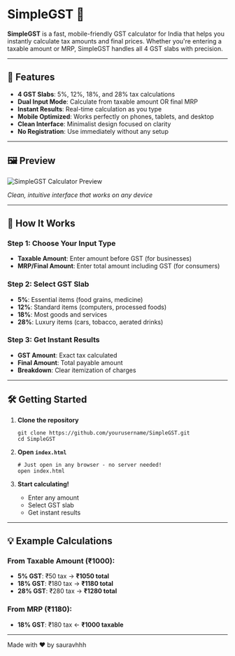 # SimpleGST 🧮

**SimpleGST** is a fast, mobile-friendly GST calculator for India that helps you instantly calculate tax amounts and final prices. Whether you're entering a taxable amount or MRP, SimpleGST handles all 4 GST slabs with precision.

---

## 🚀 Features

- **4 GST Slabs**: 5%, 12%, 18%, and 28% tax calculations
- **Dual Input Mode**: Calculate from taxable amount OR final MRP
- **Instant Results**: Real-time calculation as you type
- **Mobile Optimized**: Works perfectly on phones, tablets, and desktop
- **Clean Interface**: Minimalist design focused on clarity
- **No Registration**: Use immediately without any setup

---

## 🖼️ Preview

![SimpleGST Calculator Preview](Assets/Screenshot.jpg)

*Clean, intuitive interface that works on any device*

---

## 📱 How It Works

### **Step 1**: Choose Your Input Type
- **Taxable Amount**: Enter amount before GST (for businesses)
- **MRP/Final Amount**: Enter total amount including GST (for consumers)

### **Step 2**: Select GST Slab
- **5%**: Essential items (food grains, medicine)
- **12%**: Standard items (computers, processed foods)
- **18%**: Most goods and services
- **28%**: Luxury items (cars, tobacco, aerated drinks)

### **Step 3**: Get Instant Results
- **GST Amount**: Exact tax calculated
- **Final Amount**: Total payable amount
- **Breakdown**: Clear itemization of charges

---

## 🛠️ Getting Started

1. **Clone the repository**
    ```
    git clone https://github.com/yourusername/SimpleGST.git
    cd SimpleGST
    ```

2. **Open `index.html`**
    ```
    # Just open in any browser - no server needed!
    open index.html
    ```

3. **Start calculating!**
    - Enter any amount
    - Select GST slab
    - Get instant results

---

## 💡 Example Calculations

### From Taxable Amount (₹1000):
- **5% GST**: ₹50 tax → **₹1050 total**
- **18% GST**: ₹180 tax → **₹1180 total**
- **28% GST**: ₹280 tax → **₹1280 total**

### From MRP (₹1180):
- **18% GST**: ₹180 tax ← **₹1000 taxable**

---

Made with ❤️ by sauravhhh

